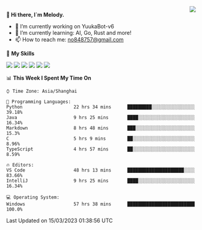 <a href="#">
  <img align="right" src="https://github-readme-stats.vercel.app/api?username=melodyyuuka&count_private=true&show_icons=true" />
</a>

**👋 Hi there, I`m Melody.**

- 🔭 I’m currently working on YuukaBot-v6
- 🌱 I’m currently learning: AI, Go, Rust and more!
- 📫 How to reach me: no848757@gmail.com

🌟 **My Skills** 

![](https://img.shields.io/badge/-Python-3e74a2?style=flat-square&logo=Python&logoColor=fff)
![](https://img.shields.io/badge/-Java-007396?style=flat-square&logo=OpenJDK&logoColor=fff)
![](https://img.shields.io/badge/-Node.js-339933?style=flat-square&logo=Node.js&logoColor=fff)
![](https://img.shields.io/badge/-Git-f05032?style=flat-square&logo=git&logoColor=fff)
![](https://img.shields.io/badge/-PostgreSQL-4169e1?style=flat-square&logo=PostgreSQL&logoColor=fff)
![](https://img.shields.io/badge/-VSCode-007acc?style=flat-square&logo=Visual-Studio-Code&logoColor=fff)


<!--START_SECTION:waka-->
📊 **This Week I Spent My Time On** 

```text
⌚︎ Time Zone: Asia/Shanghai

💬 Programming Languages: 
Python                   22 hrs 34 mins      █████████░░░░░░░░░░░░░░░░   39.18% 
Java                     9 hrs 25 mins       ████░░░░░░░░░░░░░░░░░░░░░   16.34% 
Markdown                 8 hrs 48 mins       ███░░░░░░░░░░░░░░░░░░░░░░   15.3% 
C                        5 hrs 9 mins        ██░░░░░░░░░░░░░░░░░░░░░░░   8.96% 
TypeScript               4 hrs 57 mins       ██░░░░░░░░░░░░░░░░░░░░░░░   8.59%

🔥 Editors: 
VS Code                  48 hrs 13 mins      █████████████████████░░░░   83.66% 
IntelliJ                 9 hrs 25 mins       ████░░░░░░░░░░░░░░░░░░░░░   16.34%

💻 Operating System: 
Windows                  57 hrs 38 mins      █████████████████████████   100.0%

```


 Last Updated on 15/03/2023 01:38:56 UTC
<!--END_SECTION:waka-->
